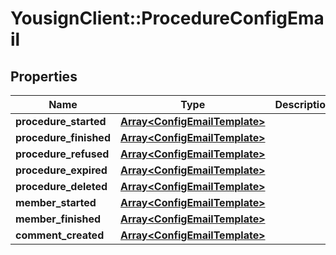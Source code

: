 # YousignClient::ProcedureConfigEmail

## Properties
Name | Type | Description | Notes
------------ | ------------- | ------------- | -------------
**procedure_started** | [**Array&lt;ConfigEmailTemplate&gt;**](ConfigEmailTemplate.md) |  | [optional] 
**procedure_finished** | [**Array&lt;ConfigEmailTemplate&gt;**](ConfigEmailTemplate.md) |  | [optional] 
**procedure_refused** | [**Array&lt;ConfigEmailTemplate&gt;**](ConfigEmailTemplate.md) |  | [optional] 
**procedure_expired** | [**Array&lt;ConfigEmailTemplate&gt;**](ConfigEmailTemplate.md) |  | [optional] 
**procedure_deleted** | [**Array&lt;ConfigEmailTemplate&gt;**](ConfigEmailTemplate.md) |  | [optional] 
**member_started** | [**Array&lt;ConfigEmailTemplate&gt;**](ConfigEmailTemplate.md) |  | [optional] 
**member_finished** | [**Array&lt;ConfigEmailTemplate&gt;**](ConfigEmailTemplate.md) |  | [optional] 
**comment_created** | [**Array&lt;ConfigEmailTemplate&gt;**](ConfigEmailTemplate.md) |  | [optional] 



